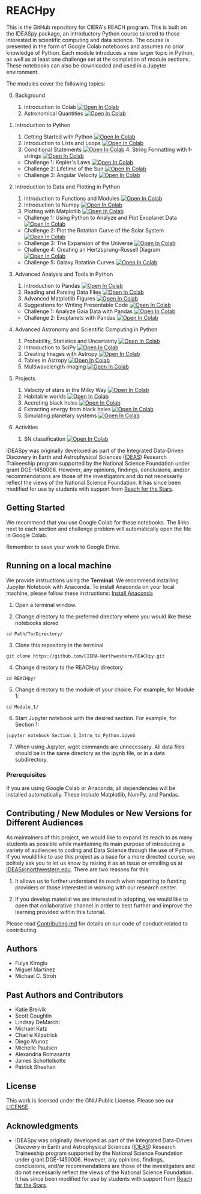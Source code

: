 # REACHpy

This is the GitHub repository for CIERA's REACH program. This is built on the IDEASpy package, an introductory Python course tailored to those interested in scientific computing and data science. The course is presented in the form of Google Colab notebooks and assumes no prior knowledge of Python. Each module introduces a new larger topic in Python, as well as at least one challenge set at the completion of module sections. These notebooks can also be downloaded and used in a Jupyter environment.

The modules cover the following topics:

0. Background 
	1. Introduction to Colab <a href="https://colab.research.google.com/github/CIERA-Northwestern/REACHpy/blob/main/Module_0/Section_1_Intro_to_Colab.ipynb" target="_parent"><img src="https://colab.research.google.com/assets/colab-badge.svg" alt="Open In Colab"/></a>
	2. Astronomical Quantities <a href="https://colab.research.google.com/github/CIERA-Northwestern/REACHpy/blob/main/Module_0/Section_2_Astronomical_Quantities.ipynb" target="_parent"><img src="https://colab.research.google.com/assets/colab-badge.svg" alt="Open In Colab"/></a>

1. Introduction to Python
	1. Getting Started with Python <a href="https://colab.research.google.com/github/CIERA-Northwestern/REACHpy/blob/main/Module_1/Section_1_Intro_to_Python.ipynb" target="_parent"><img src="https://colab.research.google.com/assets/colab-badge.svg" alt="Open In Colab"/></a>
	2. Introduction to Lists and Loops <a href="https://colab.research.google.com/github/CIERA-Northwestern/REACHpy/blob/main/Module_1/Section_2_Intro_to_Lists.ipynb" target="_parent"><img src="https://colab.research.google.com/assets/colab-badge.svg" alt="Open In Colab"/></a>
	3. Conditional Statements <a href="https://colab.research.google.com/github/CIERA-Northwestern/REACHpy/blob/main/Module_1/Section_3_Conditional_Statements.ipynb" target="_parent"><img src="https://colab.research.google.com/assets/colab-badge.svg" alt="Open In Colab"/></a>
        4. String Formatting with f-strings <a href="https://colab.research.google.com/github/mcstroh/python-tutorials/blob/master/String_formatting_with_fstrings_basic.ipynb" target="_parent"><img src="https://colab.research.google.com/assets/colab-badge.svg" alt="Open In Colab"/></a>

	* Challenge 1: Kepler's Laws <a href="https://colab.research.google.com/github/CIERA-Northwestern/REACHpy/blob/main/Module_1/Challenge_1_Keplers_Laws_Solar_Mass.ipynb" target="_parent"><img src="https://colab.research.google.com/assets/colab-badge.svg" alt="Open In Colab"/></a>
	* Challenge 2: Lifetime of the Sun <a href="https://colab.research.google.com/github/CIERA-Northwestern/REACHpy/blob/main/Module_1/Challenge_2_Lifetime_of_Sun.ipynb" target="_parent"><img src="https://colab.research.google.com/assets/colab-badge.svg" alt="Open In Colab"/></a>
	* Challenge 3: Angular Velocity <a href="https://colab.research.google.com/github/CIERA-Northwestern/REACHpy/blob/main/Module_1/Challenge_3_Angular_Velocity_Simple_Kinematics.ipynb" target="_parent"><img src="https://colab.research.google.com/assets/colab-badge.svg" alt="Open In Colab"/></a>

2. Introduction to Data and Plotting in Python
	1. Introduction to Functions and Modules <a href="https://colab.research.google.com/github/CIERA-Northwestern/REACHpy/blob/main/Module_2/Section_1_Intro_to_Functions_and_Modules.ipynb" target="_parent"><img src="https://colab.research.google.com/assets/colab-badge.svg" alt="Open In Colab"/></a>
	2. Introduction to Numpy <a href="https://colab.research.google.com/github/CIERA-Northwestern/REACHpy/blob/main/Module_2/Section_2_Intro_to_NumPy.ipynb" target="_parent"><img src="https://colab.research.google.com/assets/colab-badge.svg" alt="Open In Colab"/></a>
	3. Plotting with Matplotlib <a href="https://colab.research.google.com/github/CIERA-Northwestern/REACHpy/blob/main/Module_2/Section_3_Plotting_with_Matplotlib.ipynb" target="_parent"><img src="https://colab.research.google.com/assets/colab-badge.svg" alt="Open In Colab"/></a>
	* Challenge 1: Using Python to Analyze and Plot Exoplanet Data <a href="https://colab.research.google.com/github/CIERA-Northwestern/REACHpy/blob/main/Module_2/Challenge_1_Exoplanet_Data.ipynb" target="_parent"><img src="https://colab.research.google.com/assets/colab-badge.svg" alt="Open In Colab"/></a>
	* Challenge 2: Plot the Rotation Curve of the Solar System <a href="https://colab.research.google.com/github/CIERA-Northwestern/REACHpy/blob/main/Module_2/Challenge_2_Rotation_Curve_Solar_System.ipynb" target="_parent"><img src="https://colab.research.google.com/assets/colab-badge.svg" alt="Open In Colab"/></a>
	* Challenge 3: The Expansion of the Universe <a href="https://colab.research.google.com/github/CIERA-Northwestern/REACHpy/blob/main/Module_2/Challenge_3_Universe_Expansion.ipynb" target="_parent"><img src="https://colab.research.google.com/assets/colab-badge.svg" alt="Open In Colab"/></a>
	* Challenge 4: Creating an Hertzsprung-Russell Diagram <a href="https://colab.research.google.com/github/CIERA-Northwestern/REACHpy/blob/main/Module_2/Challenge_4_HR_Diagram.ipynb" target="_parent"><img src="https://colab.research.google.com/assets/colab-badge.svg" alt="Open In Colab"/></a>
	* Challenge 5: Galaxy Rotation Curves <a href="https://colab.research.google.com/github/CIERA-Northwestern/REACHpy/blob/main/Module_2/Challenge_5_Galaxy_Rotation_Curves.ipynb" target="_parent"><img src="https://colab.research.google.com/assets/colab-badge.svg" alt="Open In Colab"/></a>

3. Advanced Analysis and Tools in Python
	1. Introduction to Pandas <a href="https://colab.research.google.com/github/CIERA-Northwestern/REACHpy/blob/main/Module_3/Section_1_Intro_to_Pandas.ipynb" target="_parent"><img src="https://colab.research.google.com/assets/colab-badge.svg" alt="Open In Colab"/></a>
	2. Reading and Parsing Data Files <a href="https://colab.research.google.com/github/CIERA-Northwestern/REACHpy/blob/main/Module_3/Section_2_Reading_and_Parsing_Data.ipynb" target="_parent"><img src="https://colab.research.google.com/assets/colab-badge.svg" alt="Open In Colab"/></a>
	3. Advanced Matplotlib Figures <a href="https://colab.research.google.com/github/CIERA-Northwestern/REACHpy/blob/main/Module_3/Section_3_Advanced_Plotting.ipynb" target="_parent"><img src="https://colab.research.google.com/assets/colab-badge.svg" alt="Open In Colab"/></a> 
	4. Suggestions for Writing Presentable Code <a href="https://colab.research.google.com/github/mcstroh/python-tutorials/blob/main/Writing_Presentable_Code.ipynb" target="_parent" rel="noopener"><img src="https://colab.research.google.com/assets/colab-badge.svg" alt="Open In Colab" /></a>
	* Challenge 1: Analyze Gaia Data with Pandas <a href="https://colab.research.google.com/github/CIERA-Northwestern/REACHpy/blob/main/Module_3/Challenge_1_Gaia_with_Pandas.ipynb" target="_parent"><img src="https://colab.research.google.com/assets/colab-badge.svg" alt="Open In Colab"/></a>
	* Challenge 2: Exoplanets with Pandas <a href="https://colab.research.google.com/github/CIERA-Northwestern/REACHpy/blob/main/Module_3/Challenge_2_Exoplanets_with_Pandas.ipynb" target="_parent"><img src="https://colab.research.google.com/assets/colab-badge.svg" alt="Open In Colab"/></a>

4. Advanced Astronomy and Scientific Computing in Python
	1. Probability, Statistics and Uncertainty <a href="https://colab.research.google.com/github/CIERA-Northwestern/REACHpy/blob/main/Module_4/Section_1_Probability_Statistics_and_Uncertainty.ipynb" target="_parent"><img src="https://colab.research.google.com/assets/colab-badge.svg" alt="Open In Colab"/></a>
	2. Introduction to SciPy <a href="https://colab.research.google.com/github/CIERA-Northwestern/REACHpy/blob/main/Module_4/Section_2_Intro_to_Scipy.ipynb" target="_parent"><img src="https://colab.research.google.com/assets/colab-badge.svg" alt="Open In Colab"/></a>
	3. Creating Images with Astropy <a href="https://colab.research.google.com/github/CIERA-Northwestern/REACHpy/blob/main/Module_4/Section_3_Astropy_images.ipynb" target="_parent"><img src="https://colab.research.google.com/assets/colab-badge.svg" alt="Open In Colab"/></a>
	4. Tables in Astropy <a href="https://colab.research.google.com/github/CIERA-Northwestern/REACHpy/blob/main/Module_4/Section_4_Tables_in_Astropy.ipynb" target="_parent"><img src="https://colab.research.google.com/assets/colab-badge.svg" alt="Open In Colab"/></a>
	5. Multiwavelength imaging <a href="https://colab.research.google.com/github/CIERA-Northwestern/REACHpy/blob/main/Projects/MultiwavelengthImaging/MultiwavelengthImaging.ipynb" target="_parent"><img src="https://colab.research.google.com/assets/colab-badge.svg" alt="Open In Colab"/></a>


5. Projects
	1. Velocity of stars in the Milky Way <a href="https://colab.research.google.com/github/CIERA-Northwestern/REACHpy/blob/main/Projects/VelocityOfStarsInTheMilkyWay/VelocityOfStarsInTheMilkyWay.ipynb" target="_parent"><img src="https://colab.research.google.com/assets/colab-badge.svg" alt="Open In Colab"/></a>
	2. Habitable worlds <a href="https://colab.research.google.com/github/CIERA-Northwestern/REACHpy/blob/main/Projects/HabitableWorlds/HabitableWorlds.ipynb" target="_parent"><img src="https://colab.research.google.com/assets/colab-badge.svg" alt="Open In Colab"/></a>
	3. Accreting black holes <a href="https://colab.research.google.com/github/CIERA-Northwestern/REACHpy/blob/main/Projects/AccretingBlackHoles/AccretingBlackHoles.ipynb" target="_parent"><img src="https://colab.research.google.com/assets/colab-badge.svg" alt="Open In Colab"/></a>
	4. Extracting energy from black holes <a href="https://colab.research.google.com/github/CIERA-Northwestern/REACHpy/blob/main/Projects/ExtractingEnergyFromBlackHoles/ExtractingEnergyFromBlackHoles.ipynb" target="_parent"><img src="https://colab.research.google.com/assets/colab-badge.svg" alt="Open In Colab"/></a>
	5. Simulating planetary systems <a href="https://colab.research.google.com/github/CIERA-Northwestern/REACHpy/blob/main/Projects/SimulatingPlanetarySystems/SimulatingPlanetarySystems.ipynb" target="_parent"><img src="https://colab.research.google.com/assets/colab-badge.svg" alt="Open In Colab"/></a>
	
6. Activities
	1. SN classification <a href="https://colab.research.google.com/github/charliekilpatrick/SN_classification/blob/main/REACH_SN_Spectra.ipynb" target="_parent"><img src="https://colab.research.google.com/assets/colab-badge.svg" alt="Open In Colab"/></a>


IDEASpy was originally developed as part of the Integrated Data-Driven Discovery in Earth and Astrophysical Sciences ([IDEAS](https://www.ideas.ciera.northwestern.edu/)) Research Traineeship program supported by the National Science Foundation under grant DGE-1450006. However, any opinions, findings, conclusions, and/or recommendations are those of the investigators and do not necessarily reflect the views of the National Science Foundation. It has since been modified for use by students with support from [Reach for the Stars](https://gk12.ciera.northwestern.edu/).

## Getting Started

We recommend that you use Google Colab for these notebooks. The links next to each section and challenge problem will automatically open the file in Google Colab.

Remember to save your work to Google Drive.

## Running on a local machine

We provide instructions using the **Terminal**. We recommend installing Jupyter Notebook with Anaconda. To install Anaconda on your local machine, please follow these instructions: [Install Anaconda](https://docs.anaconda.com/anaconda/install/)

1. Open a terminal window.

2. Change directory to the preferred directory where you would like these notebooks stored
```
cd Path/To/Directory/
```

3. Clone this repository in the terminal
```
git clone https://github.com/CIERA-Northwestern/REACHpy.git
```

4. Change directory to the REACHpy directory
```
cd REACHpy/
```

5. Change directory to the module of your choice. For example, for Module 1:
```
cd Module_1/
```

6. Start Jupyter notebook with the desired section. For example, for Section 1:
```
jupyter notebook Section_1_Intro_to_Python.ipynb
```

7. When using Jupyter, wget commands are unnecessary. All data files should be in the same directory as the ipynb file, or in a data subdirectory.


### Prerequisites

If you are using Google Colab or Anaconda, all dependencies will be installed automatically. These include Matplotlib, NumPy, and Pandas.

## Contributing / New Modules or New Versions for Different Audiences

As maintainers of this project, we would like to expand its reach to as many students as possible while maintaining its main purpose of introducing a variety of audiences to coding and Data Science through the use of Python. If you would like to use this project as a base for a more directed course, we politely ask you to let us know by raising it as an issue or emailing us at [IDEAS@northwestern.edu](mailto:IDEAS@northwestern.edu). There are two reasons for this:

1. It allows us to further understand its reach when reporting to funding providers or those interested in working with our research center.

2. If you develop material we are interested in adopting, we would like to open that collaborative channel in order to best further and improve the learning provided within this tutorial.


Please read [Contributing.md](https://github.com/CIERA-Northwestern/IDEASpy/blob/master/Contributing.md) for details on our code of conduct related to contributing.


## Authors

* Fulya Kiroglu
* Miguel Martinez
* Michael C. Stroh

## Past Authors and Contributors

* Katie Breivik
* Scott Coughlin
* Lindsay DeMarchi
* Michael Katz
* Charlie Kilpatrick
* Diego Munoz
* Michelle Paulsen
* Alexandria Romasanta
* James Schottelkotte
* Patrick Sheehan

## License

This work is licensed under the GNU Public License. Please see our [LICENSE](https://github.com/CIERA-Northwestern/REACHpy/blob/master/LICENSE).

## Acknowledgments

* IDEASpy was originally developed as part of the Integrated Data-Driven Discovery in Earth and Astrophysical Sciences ([IDEAS](https://www.ideas.ciera.northwestern.edu/)) Research Traineeship program supported by the National Science Foundation under grant DGE-1450006. However, any opinions, findings, conclusions, and/or recommendations are those of the investigators and do not necessarily reflect the views of the National Science Foundation. It has since been modified for use by students with support from [Reach for the Stars](https://gk12.ciera.northwestern.edu/).
